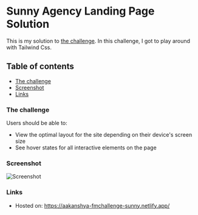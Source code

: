 # Sunny Agency Landing Page Solution

This is my solution to [the challenge](https://www.frontendmentor.io/challenges/sunnyside-agency-landing-page-7yVs3B6ef). In this challenge, I got to play around with Tailwind Css. 

## Table of contents

- [The challenge](#the-challenge)
- [Screenshot](#screenshot)
- [Links](#links)

### The challenge

Users should be able to:

- View the optimal layout for the site depending on their device's screen size
- See hover states for all interactive elements on the page

### Screenshot

![Screenshot](images/screenshot.jpg)

### Links

- Hosted on: https://aakanshya-fmchallenge-sunny.netlify.app/



